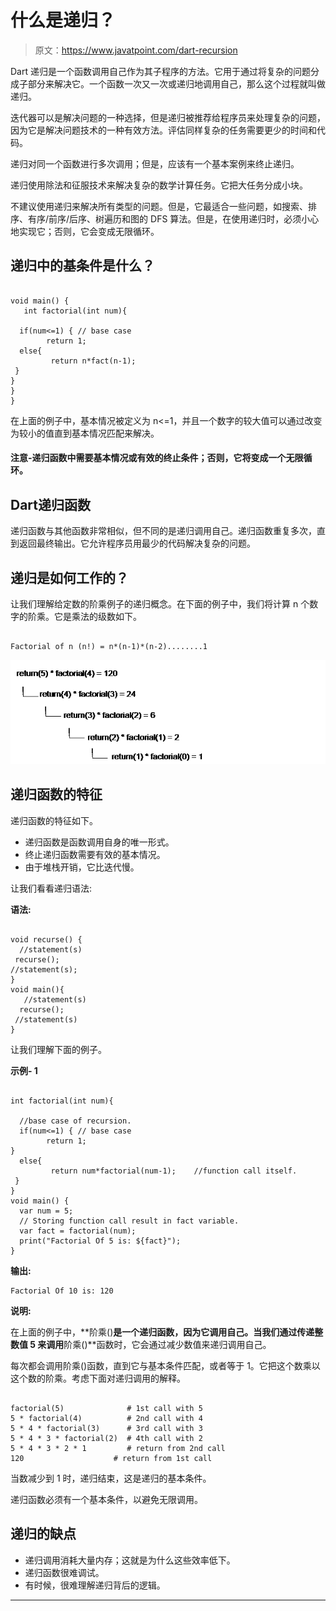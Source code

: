 # 什么是递归？

> 原文：<https://www.javatpoint.com/dart-recursion>

Dart 递归是一个函数调用自己作为其子程序的方法。它用于通过将复杂的问题分成子部分来解决它。一个函数一次又一次或递归地调用自己，那么这个过程就叫做递归。

迭代器可以是解决问题的一种选择，但是递归被推荐给程序员来处理复杂的问题，因为它是解决问题技术的一种有效方法。评估同样复杂的任务需要更少的时间和代码。

递归对同一个函数进行多次调用；但是，应该有一个基本案例来终止递归。

递归使用除法和征服技术来解决复杂的数学计算任务。它把大任务分成小块。

不建议使用递归来解决所有类型的问题。但是，它最适合一些问题，如搜索、排序、有序/前序/后序、树遍历和图的 DFS 算法。但是，在使用递归时，必须小心地实现它；否则，它会变成无限循环。

## 递归中的基条件是什么？

```

void main() {
   int factorial(int num){

  if(num<=1) { // base case
        return 1;
  else{
         return n*fact(n-1);
 }
}    
}
}

```

在上面的例子中，基本情况被定义为 n<=1，并且一个数字的较大值可以通过改变为较小的值直到基本情况匹配来解决。

#### 注意-递归函数中需要基本情况或有效的终止条件；否则，它将变成一个无限循环。

## Dart递归函数

递归函数与其他函数非常相似，但不同的是递归调用自己。递归函数重复多次，直到返回最终输出。它允许程序员用最少的代码解决复杂的问题。

## 递归是如何工作的？

让我们理解给定数的阶乘例子的递归概念。在下面的例子中，我们将计算 n 个数字的阶乘。它是乘法的级数如下。

```

Factorial of n (n!) = n*(n-1)*(n-2)........1

```

![Dart Recursion](img/d93961cad9c5b55827050187fac3e2b3.png)

## 递归函数的特征

递归函数的特征如下。

*   递归函数是函数调用自身的唯一形式。
*   终止递归函数需要有效的基本情况。
*   由于堆栈开销，它比迭代慢。

让我们看看递归语法:

**语法:**

```

void recurse() {
  //statement(s)
 recurse();
//statement(s);
}
void main(){
   //statement(s)
  recurse();
 //statement(s)
}

```

让我们理解下面的例子。

**示例- 1**

```

int factorial(int num){

  //base case of recursion. 
  if(num<=1) { // base case
        return 1;
}
  else{
         return num*factorial(num-1);    //function call itself.
 }
}
void main() {
  var num = 5;
  // Storing function call result in fact variable.
  var fact = factorial(num);
  print("Factorial Of 5 is: ${fact}");
}

```

**输出:**

```
Factorial Of 10 is: 120

```

**说明:**

在上面的例子中，**阶乘()**是一个递归函数，因为它调用自己。当我们通过传递整数值 5 来调用**阶乘()**函数时，它会通过减少数值来递归调用自己。

每次都会调用阶乘()函数，直到它与基本条件匹配，或者等于 1。它把这个数乘以这个数的阶乘。考虑下面对递归调用的解释。

```

factorial(5)              # 1st call with 5
5 * factorial(4)          # 2nd call with 4
5 * 4 * factorial(3)      # 3rd call with 3
5 * 4 * 3 * factorial(2)  # 4th call with 2
5 * 4 * 3 * 2 * 1         # return from 2nd call
120                    # return from 1st call

```

当数减少到 1 时，递归结束，这是递归的基本条件。

递归函数必须有一个基本条件，以避免无限调用。

## 递归的缺点

*   递归调用消耗大量内存；这就是为什么这些效率低下。
*   递归函数很难调试。
*   有时候，很难理解递归背后的逻辑。

* * *